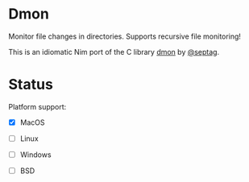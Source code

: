 # Dmon

Monitor file changes in directories. Supports recursive file monitoring!

This is an idiomatic Nim port of the C library [dmon](https://github.com/septag/dmon) by [@septag](https://twitter.com/septagh). 

# Status

Platform support:
- [x] MacOS
- [ ] Linux
- [ ] Windows
- [ ] BSD

